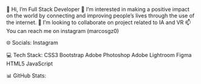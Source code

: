 👋 Hi, I’m Full Stack Developer
👀 I’m interested in making a positive impact on the world by connecting and improving people’s lives through the use of the internet.
👾 I’m looking to collaborate on project related to IA and VR
📫 You can reach me on instagram (marcosgz0)

🌐 Socials:
Instagram

💻 Tech Stack:
CSS3 Bootstrap Adobe Photoshop Adobe Lightroom Figma HTML5 JavaScript

📊 GitHub Stats:




